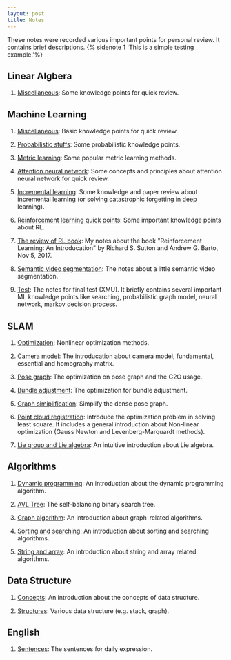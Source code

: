 ```yaml
---
layout: post
title: Notes
---
```

These notes were recorded various important points for personal review. It contains brief descriptions. {% sidenote 1 'This is a simple testing example.'%}

## Linear Algbera

1. [Miscellaneous](linear_algebra/miscellaneous): Some knowledge points for quick review.


## Machine Learning

1. [Miscellaneous](machine_learning/miscellaneous): Basic knowledge points for quick review.

2. [Probabilistic stuffs](machine_learning/probabilistic_stuffs): Some probabilistic knowledge points.

3. [Metric learning](machine_learning/metric_learning): Some popular metric learning methods.

4. [Attention neural network](machine_learning/attention_neural_network): Some concepts and principles about attention neural network for quick review.

5. [Incremental learning](machine_learning/incremental_learning): Some knowledge and paper review about incremental learning (or solving catastrophic forgetting in deep learning).

6. [Reinforcement learning quick points](machine_learning/reinforcement_learning_points): Some important knowledge points about RL.

7. [The review of RL book](machine_learning/reinforcement_learning_book): My notes about the book "Reinforcement Learning: An Introducation" by Richard S. Sutton and Andrew G. Barto, Nov 5, 2017.

8. [Semantic video segmentation](machine_learning/semantic_video_segmentation): The notes about a little semantic video segmentation.

9. [Test](machine_learning/test): The notes for final test (XMU). It briefly contains several important ML knowledge points like searching, probabilistic graph model, neural network, markov decision process.

## SLAM

1. [Optimization](slam/optimization): Nonlinear optimization methods.

2. [Camera model](slam/camera_model): The introducation about camera model, fundamental, essential and homography matrix.

2. [Pose graph](slam/pose_graph): The optimization on pose graph and the G2O usage.

3. [Bundle adjustment](slam/bundle_adjustment): The optimization for bundle adjustment.

4. [Graph simiplification](slam/graph_simplification): Simplify the dense pose graph.

5. [Point cloud registration](slam/registration_opt): Introduce the optimization problem in solving least square. It includes a general introduction about Non-linear optimization (Gauss Newton and Levenberg-Marquardt methods).

6. [Lie group and Lie algebra](slam/lie_algebra): An intuitive introduction about Lie algebra.



## Algorithms

1. [Dynamic programming](algorithm/dp/): An introduction about the dynamic programming algorithm. 

2. [AVL Tree](algorithm/avl_tree/): The self-balancing binary search tree. 

2. [Graph algorithm](algorithm/graph_algorithm/): An introduction about graph-related algorithms.

3. [Sorting and searching](algorithm/sorting_and_searching/): An introduction about sorting and searching algorithms.

4. [String and array](algorithm/string_and_array/): An introduction about string and array related algorithms.


## Data Structure

1. [Concepts](data_structure/concepts/): An introduction about the concepts of data structure.
 
1. [Structures](data_structure/structures/): Various data structure (e.g. stack, graph). 


## English

1. [Sentences](english/words/): The sentences for daily expression.
